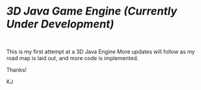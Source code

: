 <b><h5>3D Java Game Engine (Currently Under Development)</h5></b>
================

This is my first attempt at a 3D Java Engine
More updates will follow as my road map is laid out,
and more code is implemented.

Thanks!

KJ
